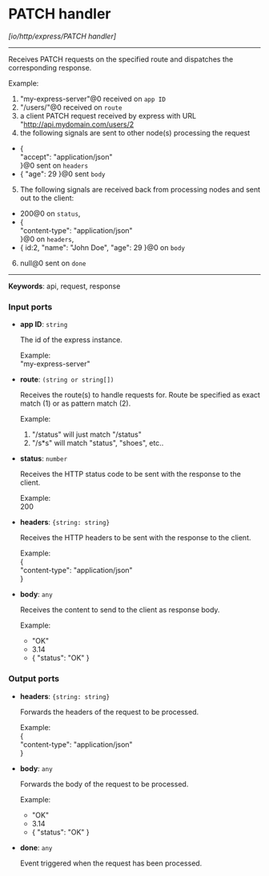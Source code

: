 # PATCH handler

_[io/http/express/PATCH handler]_

---

Receives PATCH requests on the specified route and dispatches the corresponding response.  
  
Example:  
1. "my-express-server"@0 received on `app ID`  
2. "/users/"@0 received on `route`  
3. a client PATCH request received by express with URL "http://api.mydomain.com/users/2  
4. the following signals are sent to other node(s) processing the request  
- {  
 "accept": "application/json"  
}@0 sent on `headers`  
- { "age": 29 }@0 sent `body`  
5. The following signals are received back from processing nodes and sent out to the client:  
- 200@0 on `status`,  
- {  
    "content-type": "application/json"   
  }@0 on `headers`,  
-  { id:2, "name": "John Doe", "age": 29 }@0 on `body`  
6. null@0 sent on `done`  

---

__Keywords__: api, request, response

### Input ports

* __app ID__: ` string `


    The id of the express instance.  
      
    Example:   
    "my-express-server"  


* __route__: ` (string or string[]) `


    Receives the route(s) to handle requests for. Route be specified as exact match (1) or as pattern match (2).  
      
    Example:  
    1) "/status" will just match "/status"  
    2) "/s*s" will match "status", "shoes", etc..  


* __status__: ` number `


    Receives the HTTP status code to be sent with the response to the client.  
      
    Example:   
    200  


* __headers__: ` {string: string} `


    Receives the HTTP headers to be sent with the response to the client.  
      
    Example:   
    {  
      "content-type": "application/json"  
    }  


* __body__: ` any `


    Receives the content to send to the client as response body.  
      
    Example:  
    - "OK"  
    - 3.14  
    - { "status": "OK" }  

### Output ports

* __headers__: ` {string: string} `


    Forwards  the headers of the request to be processed.  
      
    Example:   
    {  
      "content-type": "application/json"  
    }  


* __body__: ` any `


    Forwards the body of the request to be processed.  
      
    Example:  
    - "OK"  
    - 3.14  
    - { "status": "OK" }  


* __done__: ` any `


    Event triggered when the request has been processed.  

